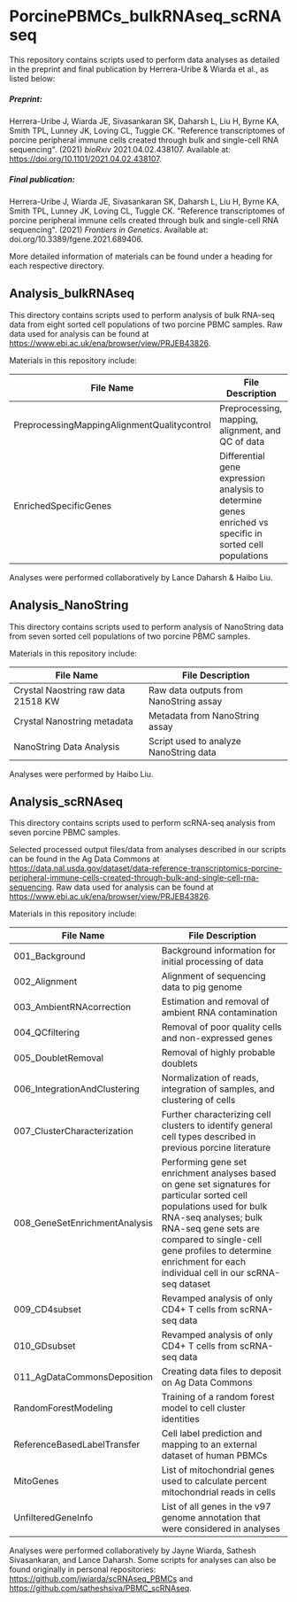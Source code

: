 # PorcinePBMCs_bulkRNAseq_scRNAseq

This repository contains scripts used to perform data analyses as detailed in the preprint and final publication by Herrera-Uribe & Wiarda et al., as listed below:

##### Preprint:
Herrera-Uribe J, Wiarda JE, Sivasankaran SK, Daharsh L, Liu H, Byrne KA, Smith TPL, Lunney JK, Loving CL, Tuggle CK. "Reference transcriptomes of porcine peripheral immune cells created through bulk and single-cell RNA sequencing". (2021) *bioRxiv* 2021.04.02.438107. Available at: https://doi.org/10.1101/2021.04.02.438107.

##### Final publication:
Herrera-Uribe J, Wiarda JE, Sivasankaran SK, Daharsh L, Liu H, Byrne KA, Smith TPL, Lunney JK, Loving CL, Tuggle CK. "Reference transcriptomes of porcine peripheral immune cells created through bulk and single-cell RNA sequencing". (2021) *Frontiers in Genetics*. Available at: doi.org/10.3389/fgene.2021.689406.

More detailed information of materials can be found under a heading for each respective directory.

## Analysis_bulkRNAseq

This directory contains scripts used to perform analysis of bulk RNA-seq data from eight sorted cell populations of two porcine PBMC samples. Raw data used for analysis can be found at https://www.ebi.ac.uk/ena/browser/view/PRJEB43826.

Materials in this repository include: 

| File Name | File Description |
| ----------- | ------------------ |
| PreprocessingMappingAlignmentQualitycontrol | Preprocessing, mapping, alignment, and QC of data |
| EnrichedSpecificGenes | Differential gene expression analysis to determine genes enriched vs specific in sorted cell populations |

Analyses were performed collaboratively by Lance Daharsh & Haibo Liu.

## Analysis_NanoString

This directory contains scripts used to perform analysis of NanoString data from seven sorted cell populations of two porcine PBMC samples.

Materials in this repository include: 

| File Name | File Description |
| ----------- | ------------------ |
| Crystal Naostring raw data 21518 KW | Raw data outputs from NanoString assay |
| Crystal Nanostring metadata | Metadata from NanoString assay |
| NanoString Data Analysis | Script used to analyze NanoString data |

Analyses were performed by Haibo Liu.

## Analysis_scRNAseq

This directory contains scripts used to perform scRNA-seq analysis from seven porcine PBMC samples.

Selected processed output files/data from analyses described in our scripts can be found in the Ag Data Commons at https://data.nal.usda.gov/dataset/data-reference-transcriptomics-porcine-peripheral-immune-cells-created-through-bulk-and-single-cell-rna-sequencing. Raw data used for analysis can be found at https://www.ebi.ac.uk/ena/browser/view/PRJEB43826.

Materials in this repository include:

| File Name | File Description |
| ----------- | ------------------ |
| 001_Background | Background information for initial processing of data |
| 002_Alignment | Alignment of sequencing data to pig genome |
| 003_AmbientRNAcorrection | Estimation and removal of ambient RNA contamination |
| 004_QCfiltering | Removal of poor quality cells and non-expressed genes |
| 005_DoubletRemoval | Removal of highly probable doublets |
| 006_IntegrationAndClustering | Normalization of reads, integration of samples, and clustering of cells |
| 007_ClusterCharacterization | Further characterizing cell clusters to identify general cell types described in previous porcine literature |
| 008_GeneSetEnrichmentAnalysis | Performing gene set enrichment analyses based on gene set signatures for particular sorted cell populations used for bulk RNA-seq analyses; bulk RNA-seq gene sets are compared to single-cell gene profiles to determine enrichment for each individual cell in our scRNA-seq dataset |
| 009_CD4subset | Revamped analysis of only CD4+ T cells from scRNA-seq data |
| 010_GDsubset | Revamped analysis of only CD4+ T cells from scRNA-seq data |
| 011_AgDataCommonsDeposition | Creating data files to deposit on Ag Data Commons |
| RandomForestModeling | Training of a random forest model to cell cluster identities |
| ReferenceBasedLabelTransfer | Cell label prediction and mapping to an external dataset of human PBMCs |
| MitoGenes | List of mitochondrial genes used to calculate percent mitochondrial reads in cells |
| UnfilteredGeneInfo | List of all genes in the v97 genome annotation that were considered in analyses |

Analyses were performed collaboratively by Jayne Wiarda, Sathesh Sivasankaran, and Lance Daharsh. Some scripts for analyses can also be found originally in personal repositories: https://github.com/jwiarda/scRNAseq_PBMCs and https://github.com/satheshsiva/PBMC_scRNAseq.
